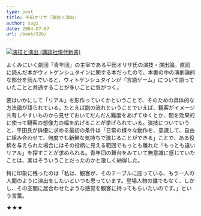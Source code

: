 ```yaml
---
type: post
title: 平田オリザ『演技と演出』
author: sugi
date: 2004-07-07
url: /book/926/
---
```

<a href="http://www.amazon.co.jp/exec/obidos/ASIN/4061497235/chezsugi-22/ref=nosim/" name="amazletlink" target="_blank"><img src="http://ecx.images-amazon.com/images/I/51MJM43XQGL.jpg" alt="演技と演出 (講談社現代新書)" style="border: none;" class="alignleft" /></a>

よくみにいく劇団「青年団」の主宰である平田オリザ氏の演技・演出論。直前に読んだ本がウィトゲンシュタインに関する本だったので、本書の中の演劇論的な部分を読んでいると、ウィトゲンシュタインが「言語ゲーム」について語っていたことと共通することが多いことに気がつく。

要はいかにして「リアル」を形作っていくかということで、そのための具体的な方法論が語られている。たとえば劇の流れということでいえば、観客がイメージ共有しやすいものから見せておいてだんだん難度をあげてゆくとか、間を効果的に使って観客の想像力の幅を広げることが挙げられている。演技についていうと、平田氏が俳優に求める最初の条件は「日常の様々な動作を、意識して、自由に組み合わせて、何度でも新鮮な気持ちで演じることができる」ことで、ある役柄を与えられた場合にはその役柄に見える範囲でもっとも離れた「もっとも遠いリアル」を探すことが求められる。青年団の舞台をみていて無意識に感じていたことは、実はそういうことだったのかと激しく納得した。

特に印象に残ったのは「私は、観客が、そのテーブルに座っている、もう一人の人間のように演出をしたいといつも思っています。登場人物の誰でもなく、しかし、その空間に居合わせたような感覚を観客に持ってもらいたいのです。」という言葉。

★★★
